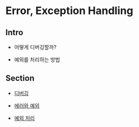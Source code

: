 # Error, Exception Handling

## Intro

- 어떻게 디버깅할까?

- 예외를 처리하는 방법

## Section

- [디버깅](./debugging.md)

- [에러와 예외](./error_and_exception.md)

- [예외 처리](./error_handling.md)